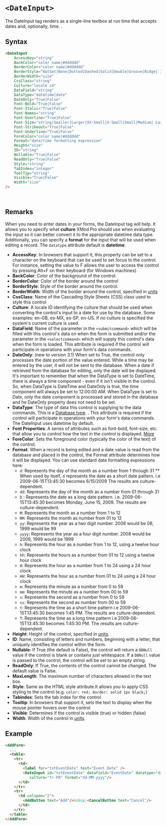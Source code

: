 # `<DateInput>`

The DateInput tag renders as a single-line textbox at run time that accepts dates and, optionally, time. .

## Syntax
```html
<DateInput 
    AccessKey="string" 
    BackColor="color name|#dddddd" 
    BorderColor="color name|#dddddd" 
    BorderStyle="NotSet|None|Dotted|Dashed|Solid|Double|Groove|Ridge| Inset|Outset" 
    BorderWidth="size" 
    CssClass="string" 
    Culture="locale id"
    DataField="string" 
    DataType="datetime|date"
    DateOnly="True|False"
    Font-Bold="True|False" 
    Font-Italic="True|False" 
    Font-Names="string" 
    Font-Overline="True|False" 
    Font-Size="string|Smaller|Larger|XX-Small|X-Small|Small|Medium| Large|X-Large|XX-Large" 
    Font-Strikeout="True|False" 
    Font-Underline="True|False" 
    ForeColor="color name|#dddddd" 
    Format="date/time formatting expression"
    Height="size" 
    ID="string" 
    Nullable="True|False"
    ReadOnly="True|False" 
    Style="string" 
    TabIndex="integer" 
    ToolTip="string"
    Visible="True|False" 
    Width="size"
/> 
```
 

## Remarks

When you need to enter dates in your forms, the DateInput tag will help. It allows you to specify what **culture** XMod Pro should use when evaluating the input so it can better convert it to the appropriate datetime data type. Additionally, you can specify a **format** for the input that will be used when editing a record. The `datatype` attribute default is **datetime**.

*   **AccessKey**: In browsers that support it, this property can be set to a character on the keyboard that can be used to set focus to the control. For instance, setting the value to F allows the user to access the control by pressing Alt+F on their keyboard (for Windows machines)
*   **BackColor**: Color of the background of the control.
*   **BorderColor**: Color of the border around the control
*   **BorderStyle**: Style of the border around the control.
*   **BorderWidth**: Width of the border around the control, specified in [units](../unit-types.md)
*   **CssClass**: Name of the Cascading Style Sheets (CSS) class used to style this control
*   **Culture**: A locale ID identifying the culture that should be used when converting the control's input to a date for use by the database. Some examples: en-GB, es-MX, es-SP, en-US. If no culture is specified the system's current culture is used.
*   **DataField**: Name of the parameter in the `<submitcommand>` which will be filled with this control's data on when the form is submitted and/or the parameter in the `<selectcommand>` which will supply this control's data when the form is loaded. This attribute is required if the control will participate in operations with your form's data commands.
*   **DateOnly**: (new to version 3.1) When set to True, the control only processes the date portion of the value entered. While a time may be entered by the user, it will not be sent to the database. When a date if retrieved from the database for editing, only the date will be displayed. It's important to remember that when the DataType is set to DateTime, there is always a time component - even if it isn't visible in the control. So, when DataType is DateTime and DateOnly is true, the time component will always be set to 12:00:00 AM. When DataType is set to Date, only the date component is processed and stored in the database and he DateOnly property does not need to be set.
*   **DataType**: The type of data this control is supplying to the data commands. This is a [Database type](../data-types.md). . This attribute is required if the control will participate in operations with your form's data commands. The DateInput uses datetime by default.
*   **Font Properties**: A series of attributes such as font-bold, font-size, etc. that allow you to control how the text in the control is displayed. [More](../font-properties.md)
*   **ForeColor**: Sets the foreground color (typically the color of the text) of the control.
*   **Format**: When a record is being edited and a date value is read from the database and placed in the control, the Format attribute determines how it will be displayed. You can use standard date formatting expressions here:
    *   `d`: Represents the day of the month as a number from 1 through 31 ** When used by itself, `d` represents the date as a short date pattern. i.e 2009-06-15T13:45:30 becomes 6/15/2009 The results are culture-dependent.
    *   `dd`: Represents the day of the month as a number from 01 through 31
    *   `D` : Represents the date as a long date pattern. i.e. 2009-06-15T13:45:30 becomes Monday, June 15, 2009. The results are culture-dependent.
    *   `M`: Represents the month as a number from 1 to 12
    *   `MM`: Represents the month as number from 01 to 12
    *   `yy`: Represents the year as a two digit number. 2008 would be 08, 1999 would be 99
    *   `yyyy`: Represents the year as a four digit number. 2008 would be 2008, 1999 would be 1999
    *   `h`: Represents the hour as a number from 1 to 12, using a twelve hour clock
    *   `hh`: Represents the hours as a number from 01 to 12 using a twelve hour clock
    *   `H`: Represents the hour as a number from 1 to 24 using a 24 hour clock
    *   `HH`: Represents the hour as a number from 01 to 24 using a 24 hour clock
    *   `m`: Represents the minute as a number from 0 to 59
    *   `mm`: Represents the minute as a number from 00 to 59
    *   `s`: Represents the second as a number from 0 to 59
    *   `ss`: Represents the second as number from 00 to 59
    *   `t`: Represents the time as a short time pattern i.e 2009-06-15T13:45:30 becomes 1:45 PM. The results are culture-dependent.
    *   `T`: Represents the time as a long time pattern i.e 2009-06-15T13:45:30 becomes 1:45:30 PM. The results are culture-dependent.
*   **Height**: Height of the control, specified in [units](../unit-types.md).
*   **ID**: Name, consisting of letters and numbers, beginning with a letter, that uniquely identifies the control within the form.
*   **Nullable**: If True (the default is False), the control will return a `DBNull` value if the control is blank or contains just whitespace. If a `DBNull` value is passed to the control, the control will be set to an empty string.
*   **ReadOnly**: If True, the contents of the control cannot be changed. The default value is False.
*   **MaxLength**: The maximum number of characters allowed in the text box.
*   **Style**: Same as the HTML style attribute.It allows you to apply CSS styling to the control (e.g. `color: red; border: solid 1px black;`)
*   **Tabindex**: Sets the tab index for the control
*   **Tooltip**: In browsers that support it, sets the text to display when the mouse pointer hovers over the control
*   **Visible**: Determines if the control is visible (true) or hidden (false)
*   **Width**: Width of the control in [units](../unit-types.md).



## Example
```html {7-8}
<AddForm>
  ...
  <table>
    <tr>
      <td>
        <label for="txtEventDate" text="Event Date" /> 
        <DateInput id="txtEventDate" datafield="EventDate" datatype="datetime" 
           culture="fr-FR" format="dd-MM-yyyy"/>
      </td>
    </tr>
    <tr>
      <td colspan="2">
        <AddButton text="Add"/>&nbsp;<CancelButton text="Cancel"/>
      </td>
    </tr>
  </table>
</AddForm>
```
